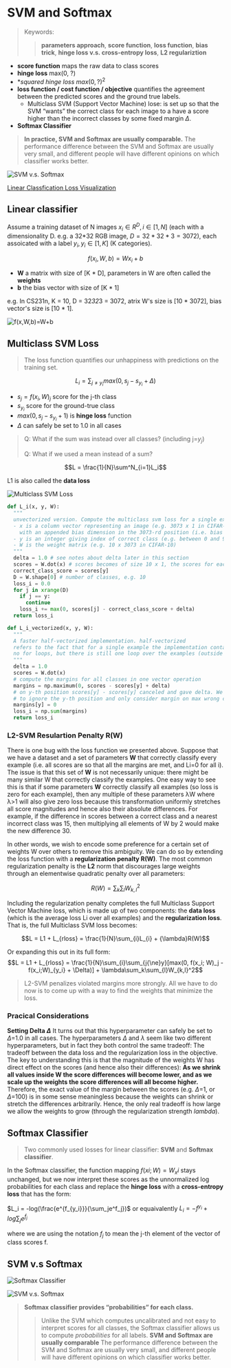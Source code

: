 # SVM and Softmax

> Keywords:
>> **parameters approach**, **score function**, **loss function**, **bias trick**, **hinge loss v.s. cross-entropy loss**, **L2 regulariztion**

* **score function** maps the raw data to class scores
* **hinge loss** max(0, ?)
* **squared hinge loss* $max(0, ?)^2$
* **loss function / cost function / objective** quantifies the agreement between the predicted scores and the ground true labels.
  * Multiclass SVM (Support Vector Machine) lose: is set up so that the SVM “wants” the correct class for each image to a have a score higher than the incorrect classes by some fixed margin $\Delta$.
* **Softmax Classifier**

> **In practice, SVM and Softmax are usually comparable.** The performance difference between the SVM and Softmax are usually very small, and different people will have different opinions on which classifier works better.

![SVM v.s. Softmax](http://cs231n.github.io/assets/svmvssoftmax.png)

[Linear Classfication Loss Visualization](http://vision.stanford.edu/teaching/cs231n-demos/linear-classify/)

## Linear classifier

Assume a training dataset of N images $x_i \in R^D, i \in [1,N]$ (each with a dimensionality D. e.g. a 32*32 RGB image, $D = 32*32*3 = 3072$), each assoicated with a label $y_i, y_i \in [1,K]$ (K categories).

$$f(x_i, W, b) = Wx_i + b$$

* **W** a matrix with size of [K * D], parameters in W are often called the **weights**
* **b** the bias vector with size of [K * 1]

e.g. In CS231n, K = 10, D = 32*32*3 = 3072, atrix W's size is [10 \* 3072], bias vector's size is [10 \* 1].

![f(x,W,b)=W+b](https://github.com/AarioAi/Note/blob/master/Image%20Recoginization%20%E5%9B%BE%E5%83%8F%E8%AF%86%E5%88%AB/_asset/CS231n-weight.jpg?raw=true)

## Multiclass SVM Loss

> The loss function quantifies our unhappiness with predictions on the training set.

$$ L_i = \sum_{j{\neq}y_i}max(0, s_j - s_{y_i} + \Delta)$$

* $s_j = f(x_i, W)_j$ score for the j-th class
* $s_{y_i}$ score for the ground-true class
* $max(0,s_j - s_{y_i} + 1)$ is **hinge loss** function
* $\Delta$ can safely be set to 1.0 in all cases

> Q: What if the sum was instead over all classes? (including j=$y_j$)
>
> Q: What if we used a mean instead of a sum?

$$L =  \frac{1}{N}\sum^N_{i=1}L_i$$

L1 is also called the **data loss**

![Multiclass SVM Loss](https://github.com/AarioAi/Note/blob/master/Image%20Recoginization%20%E5%9B%BE%E5%83%8F%E8%AF%86%E5%88%AB/_asset/CS231n-multiclass-svm-loss.jpg?raw=true)

```python
def L_i(x, y, W):
  """
  unvectorized version. Compute the multiclass svm loss for a single example (x,y)
  - x is a column vector representing an image (e.g. 3073 x 1 in CIFAR-10)
    with an appended bias dimension in the 3073-rd position (i.e. bias trick)
  - y is an integer giving index of correct class (e.g. between 0 and 9 in CIFAR-10)
  - W is the weight matrix (e.g. 10 x 3073 in CIFAR-10)
  """
  delta = 1.0 # see notes about delta later in this section
  scores = W.dot(x) # scores becomes of size 10 x 1, the scores for each class
  correct_class_score = scores[y]
  D = W.shape[0] # number of classes, e.g. 10
  loss_i = 0.0
  for j in xrange(D)
    if j == y:
      continue
    loss_i += max(0, scores[j] - correct_class_score + delta)
  return loss_i

def L_i_vectorized(x, y, W):
  """
  A faster half-vectorized implementation. half-vectorized
  refers to the fact that for a single example the implementation contains
  no for loops, but there is still one loop over the examples (outside this function)
  """
  delta = 1.0
  scores = W.dot(x)
  # compute the margins for all classes in one vector operation
  margins = np.maximum(0, scores - scores[y] + delta)
  # on y-th position scores[y] - scores[y] canceled and gave delta. We want
  # to ignore the y-th position and only consider margin on max wrong class
  margins[y] = 0
  loss_i = np.sum(margins)
  return loss_i
```

### L2-SVM Resulartion Penalty R(W)

There is one bug with the loss function we presented above. Suppose that we have a dataset and a set of parameters **W** that correctly classify every example (i.e. all scores are so that all the margins are met, and Li=0 for all i). The issue is that this set of **W** is not necessarily unique: there might be many similar W that correctly classify the examples. One easy way to see this is that if some parameters **W** correctly classify all examples (so loss is zero for each example), then any multiple of these parameters λW where λ>1 will also give zero loss because this transformation uniformly stretches all score magnitudes and hence also their absolute differences. For example, if the difference in scores between a correct class and a nearest incorrect class was 15, then multiplying all elements of W by 2 would make the new difference 30.

In other words, we wish to encode some preference for a certain set of weights W over others to remove this ambiguity. We can do so by extending the loss function with a **regularization penalty R(W)**. The most common regularization penalty is the **L2** norm that discourages large weights through an elementwise quadratic penalty over all parameters:

$$R(W) = \sum_k\sum_{l}W_{k,l}^2$$

 Including the regularization penalty completes the full Multiclass Support Vector Machine loss, which is made up of two components: the **data loss** (which is the average loss Li over all examples) and the **regularization loss**. That is, the full Multiclass SVM loss becomes:

$$L = L1 + L_{rloss} = \frac{1}{N}\sum_{i}L_{i} + {\lambda}R(W)$$

Or expanding this out in its full form:
$$L = L1 + L_{rloss} = \frac{1}{N}\sum_{i}\sum_{j{\ne}y}[max(0, f(x_i; W)_j - f(x_i;W)_{y_i} + \Delta)] + \lambda\sum_k\sum_{l}W_{k,l}^2$$

> L2-SVM penalizes violated margins more strongly.
> All we have to do now is to come up with a way to find the weights that minimize the loss.

### Pracical Considerations

**Setting Delta $\Delta$** It turns out that this hyperparameter can safely be set to $\Delta$=1.0 in all cases. The hyperparameters $\Delta$ and $\lambda$ seem like two different hyperparameters, but in fact they both control the same tradeoff: The tradeoff between the data loss and the regularization loss in the objective. The key to understanding this is that the magnitude of the weights W has direct effect on the scores (and hence also their differences): **As we shrink all values inside W the score differences will become lower, and as we scale up the weights the score differences will all become higher.** Therefore, the exact value of the margin between the scores (e.g. $\Delta$=1, or $\Delta$=100) is in some sense meaningless because the weights can shrink or stretch the differences arbitrarily. Hence, the only real tradeoff is how large we allow the weights to grow (through the regularization strength $lambda$).

## Softmax Classifier

> Two commonly used losses for linear classifier: **SVM** and **Softmax classifier**.

In the Softmax classifier, the function mapping $f(xi;W)=W_xi$ stays unchanged, but we now interpret these scores as the unnormalized log probabilities for each class and replace the **hinge loss** with a **cross-entropy loss** that has the form:

$L_i = -log(\frac{e^{f_{y_i}}}{\sum_je^f_j})$ or equaivalently $L_i = -f^{y_i} + log\sum_je^{f_j}$

where we are using the notation $f_j$ to mean the j-th element of the vector of class scores f.

## SVM v.s Softmax

![Softmax Classifier](https://github.com/AarioAi/Note/blob/master/Image%20Recoginization%20%E5%9B%BE%E5%83%8F%E8%AF%86%E5%88%AB/_asset/CS231n-softmax.jpg?raw=true)

![SVM v.s. Softmax](https://github.com/AarioAi/Note/blob/master/Image%20Recoginization%20%E5%9B%BE%E5%83%8F%E8%AF%86%E5%88%AB/_asset/CS231n-softmax-vs-svm.png?raw=true)

> **Softmax classifier provides “probabilities” for each class.**
>> Unlike the SVM which computes uncalibrated and not easy to interpret scores for all classes, the Softmax classifier allows us to compute *probabilities* for all labels.
> **SVM and Softmax are usually comparable**
>> The performance difference between the SVM and Softmax are usually very small, and different people will have different opinions on which classifier works better.
